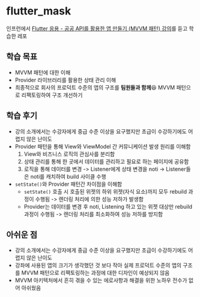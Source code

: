 # flutter_mask

인프런에서 [Flutter 응용 - 공공 API를 활용한 앱 만들기 (MVVM 패턴) 강의](https://www.inflearn.com/course/flutter-%EA%B3%B5%EA%B3%B5-api-%EC%95%B1-%EC%9D%91%EC%9A%A9/dashboard)를 듣고 학습한 레포

## 학습 목표

- MVVM 패턴에 대한 이해
- Provider 라이브러리를 활용한 상태 관리 이해
- 최종적으로 회사의 프로덕트 수준의 앱의 구조를 **팀원들과 함께**😆 MVVM 패턴으로 리팩토링하여 구조 개선하기

## 학습 후기

- 강의 소개에서는 수강자에게 중급 수준 이상을 요구했지만 초급이 수강하기에도 어렵지 않은 난이도
- Provider 패턴을 통해 View와 ViewModel 간 커뮤니케이션 발생 원리를 이해함
    1. View와 비즈니스 로직의 관심사를 분리함
    2. 상태 관리를 통해 한 곳에서 데이터를 관리하고 필요로 하는 페이지에 공유함
    3. 로직을 통해 데이터를 변경 -> Listener에게 상태 변경을 noti -> Listener들은 noti를 캐치하여 build 사이클 수행
- `setState()`와 Provider 패턴간 차이점을 이해함
    - `setState()` 호출 시 호출된 위젯의 하위 위젯(자식 요소)까지 모두 rebuild 과정이 수행됨 -> 렌더링 처리에 의한 성능 저하가 발생함
    - Provider는 데이터를 변경 후 noti, Listening 하고 있는 위젯 대상만 rebuild 과정이 수행됨 -> 렌더링 처리를 최소화하여 성능 저하를 방지함

## 아쉬운 점

- 강의 소개에서는 수강자에게 중급 수준 이상을 요구했지만 초급이 수강하기에도 어렵지 않은 난이도
- 강좌에 사용된 앱의 크기가 생각했던 것 보다 작아 실제 프로덕트 수준의 앱의 구조를 MVVM 패턴으로 리팩토링하는 과정에 대한 디자인이 예상되지 않음
- MVVM 아키텍처에서 흔히 겪을 수 있는 에로사항과 해결을 위한 노하우 전수가 없어 아쉬웠음
